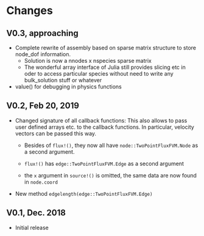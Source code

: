 # Changes

## V0.3, approaching

- Complete rewrite of assembly based on sparse matrix structure
  to store node_dof information.
  - Solution is now a nnodes x nspecies sparse matrix
  - The wonderful array interface of Julia still provides slicing
    etc in oder to access particular species without need to write
    any bulk_solution stuff or whatever
- value() for debugging in physics functions
## V0.2, Feb 20, 2019

- Changed signature of all callback functions:
  This also allows to pass user defined arrays etc. to the callback functions.
  In particular, velocity vectors can be passed this way.

  - Besides of `flux!()`, they now all have `node::TwoPointFluxFVM.Node`
    as a second argument.

  - `flux!()` has `edge::TwoPointFluxFVM.Edge` as a second argument

  - the `x` argument in `source!()` is omitted, the same data
     are now found in `node.coord`


- New method `edgelength(edge::TwoPointFluxFVM.Edge)`
  
## V0.1, Dec. 2018

- Initial release
